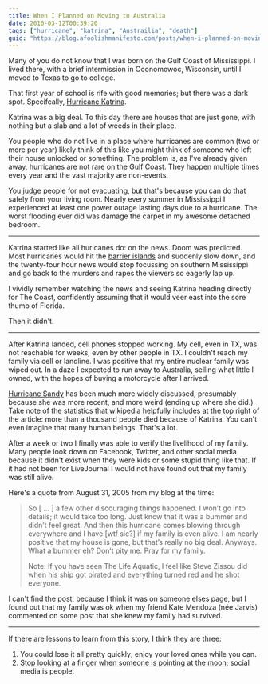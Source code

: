 ```yaml
---
title: When I Planned on Moving to Australia
date: 2016-03-12T00:39:20
tags: ["hurricane", "katrina", "Austrailia", "death"]
guid: "https://blog.afoolishmanifesto.com/posts/when-i-planned-on-moving-to-australia"
---
```

Many of you do not know that I was born on the Gulf Coast of Mississippi.  I
lived there, with a brief intermission in Oconomowoc, Wisconsin, until I moved
to Texas to go to college.

That first year of school is rife with good memories; but there was a dark spot.
Specifcally, [Hurricane Katrina](https://en.wikipedia.org/wiki/Hurricane_Katrina).

Katrina was a big deal.  To this day there are houses that are just gone, with
nothing but a slab and a lot of weeds in their place.

You people who do not live in a place where hurricanes are common (two or more
per year) likely think of this like you might think of someone who left their
house unlocked or something.  The problem is, as I've already given away,
hurricanes are not rare on the Gulf Coast.  They happen multiple times every
year and the vast majority are non-events.

You judge people for not evacuating, but that's because you can do that safely
from your living room.  Nearly every summer in Mississippi I experienced at
least one power outage lasting days due to a hurricane.  The worst flooding ever
did was damage the carpet in my awesome detached bedroom.

---

Katrina started like all huricanes do: on the news.  Doom was predicted.  Most
hurricanes would hit the [barrier
islands](https://en.wikipedia.org/wiki/Gulf_Islands_National_Seashore) and
suddenly slow down, and the twenty-four hour news would stop focussing on
southern Mississippi and go back to the murders and rapes the viewers so eagerly
lap up.

I vividly remember watching the news and seeing Katrina heading directly for The
Coast, confidently assuming that it would veer east into the sore thumb of
Florida.

Then it didn't.

---

After Katrina landed, cell phones stopped working.  My cell, even in TX, was not
reachable for weeks, even by other people in TX.  I couldn't reach my family via
cell or landline.  I was positive that my entire nuclear family was wiped out.
In a daze I expected to run away to Australia, selling what little I owned, with
the hopes of buying a motorcycle after I arrived.

[Hurricane Sandy](https://en.wikipedia.org/wiki/Hurricane_Sandy) has been much
more widely discussed, presumably because she was more recent, and more weird
(ending up where she did.)  Take note of the statistics that wikipedia helpfully
includes at the top right of the article: more than a thousand people died
because of Katrina.  You can't even imagine that many human beings.  That's a
lot.

After a week or two I finally was able to verify the livelihood of my family.
Many people look down on Facebook, Twitter, and other social media because it
didn't exist when they were kids or some stupid thing like that.  If it had not
been for LiveJournal I would not have found out that my family was still alive.

Here's a quote from August 31, 2005 from my blog at the time:

> So [ ... ] a few other discouraging things happened. I won’t go into details;
> it would take too long. Just know that it was a bummer and didn’t feel great.
> And then this hurricane comes blowing through everywhere and I have [wtf sic?]
> if my family is even alive. I am nearly positive that my house is gone, but
> that’s really no big deal. Anyways. What a bummer eh? Don’t pity me. Pray for
> my family.
>
> Note: If you have seen The Life Aquatic, I feel like Steve Zissou did when his
> ship got pirated and everything turned red and he shot everyone.

I can't find the post, because I think it was on someone elses page, but I found
out that my family was ok when my friend Kate Mendoza (née Jarvis) commented on
some post that she knew my family had survived.

---

If there are lessons to learn from this story, I think they are three:

 1. You could lose it all pretty quickly; enjoy your loved ones while you can.
 2. [Stop looking at a finger when someone is pointing at the
    moon](https://www.goodreads.com/quotes/594820-when-the-wise-man-points-at-the-moon-the-idiot);
    social media is people.
